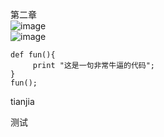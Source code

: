 第二章<br/>
![image](https://github.com/weka-lishihui/dlt/blob/master/image/chapter01.jpg)
<br>
![image](https://github.com/yanjiusheng2018/dlt/blob/master/image/python.jpg)
<br>

```
def fun(){
     print "这是一句非常牛逼的代码";
}
fun();
```
tianjia

测试
